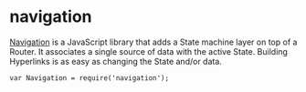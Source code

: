 ﻿# navigation
[Navigation](http://grahammendick.github.io/navigation/) is a JavaScript library that adds a State machine layer on top of a Router. It associates a single source of data with the active State. Building Hyperlinks is as easy as changing the State and/or data.

    var Navigation = require('navigation');
